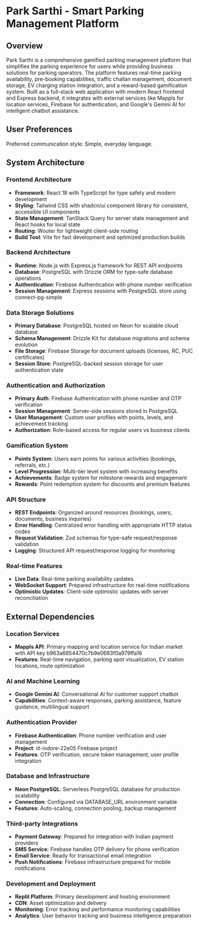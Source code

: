 # Park Sarthi - Smart Parking Management Platform

## Overview

Park Sarthi is a comprehensive gamified parking management platform that simplifies the parking experience for users while providing business solutions for parking operators. The platform features real-time parking availability, pre-booking capabilities, traffic challan management, document storage, EV charging station integration, and a reward-based gamification system. Built as a full-stack web application with modern React frontend and Express backend, it integrates with external services like Mappls for location services, Firebase for authentication, and Google's Gemini AI for intelligent chatbot assistance.

## User Preferences

Preferred communication style: Simple, everyday language.

## System Architecture

### Frontend Architecture
- **Framework**: React 18 with TypeScript for type safety and modern development
- **Styling**: Tailwind CSS with shadcn/ui component library for consistent, accessible UI components
- **State Management**: TanStack Query for server state management and React hooks for local state
- **Routing**: Wouter for lightweight client-side routing
- **Build Tool**: Vite for fast development and optimized production builds

### Backend Architecture
- **Runtime**: Node.js with Express.js framework for REST API endpoints
- **Database**: PostgreSQL with Drizzle ORM for type-safe database operations
- **Authentication**: Firebase Authentication with phone number verification
- **Session Management**: Express sessions with PostgreSQL store using connect-pg-simple

### Data Storage Solutions
- **Primary Database**: PostgreSQL hosted on Neon for scalable cloud database
- **Schema Management**: Drizzle Kit for database migrations and schema evolution
- **File Storage**: Firebase Storage for document uploads (licenses, RC, PUC certificates)
- **Session Store**: PostgreSQL-backed session storage for user authentication state

### Authentication and Authorization
- **Primary Auth**: Firebase Authentication with phone number and OTP verification
- **Session Management**: Server-side sessions stored in PostgreSQL
- **User Management**: Custom user profiles with points, levels, and achievement tracking
- **Authorization**: Role-based access for regular users vs business clients

### Gamification System
- **Points System**: Users earn points for various activities (bookings, referrals, etc.)
- **Level Progression**: Multi-tier level system with increasing benefits
- **Achievements**: Badge system for milestone rewards and engagement
- **Rewards**: Point redemption system for discounts and premium features

### API Structure
- **REST Endpoints**: Organized around resources (bookings, users, documents, business inquiries)
- **Error Handling**: Centralized error handling with appropriate HTTP status codes
- **Request Validation**: Zod schemas for type-safe request/response validation
- **Logging**: Structured API request/response logging for monitoring

### Real-time Features
- **Live Data**: Real-time parking availability updates
- **WebSocket Support**: Prepared infrastructure for real-time notifications
- **Optimistic Updates**: Client-side optimistic updates with server reconciliation

## External Dependencies

### Location Services
- **Mappls API**: Primary mapping and location service for Indian market with API key b963a6654470c7b9e0683f0a979ffa16
- **Features**: Real-time navigation, parking spot visualization, EV station locations, route optimization

### AI and Machine Learning
- **Google Gemini AI**: Conversational AI for customer support chatbot
- **Capabilities**: Context-aware responses, parking assistance, feature guidance, multilingual support

### Authentication Provider
- **Firebase Authentication**: Phone number verification and user management
- **Project**: iit-indore-22e05 Firebase project
- **Features**: OTP verification, secure token management, user profile integration

### Database and Infrastructure
- **Neon PostgreSQL**: Serverless PostgreSQL database for production scalability
- **Connection**: Configured via DATABASE_URL environment variable
- **Features**: Auto-scaling, connection pooling, backup management

### Third-party Integrations
- **Payment Gateway**: Prepared for integration with Indian payment providers
- **SMS Service**: Firebase handles OTP delivery for phone verification
- **Email Service**: Ready for transactional email integration
- **Push Notifications**: Firebase infrastructure prepared for mobile notifications

### Development and Deployment
- **Replit Platform**: Primary development and hosting environment
- **CDN**: Asset optimization and delivery
- **Monitoring**: Error tracking and performance monitoring capabilities
- **Analytics**: User behavior tracking and business intelligence preparation